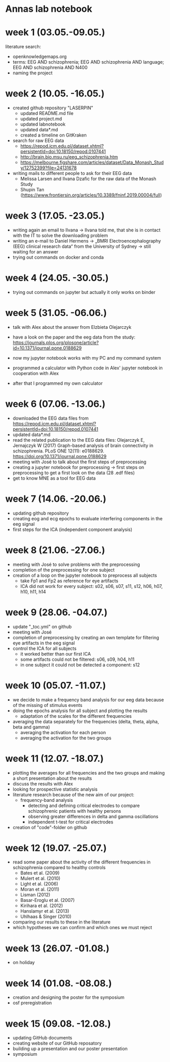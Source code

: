 
# Annas lab notebook

# week 1 (03.05.-09.05.)
literature search:
 - openknowledgemaps.org
 - terms: EEG AND schizophrenia; EEG AND schizophrenia AND language; EEG AND schizophrenia AND N400
 - naming the project 

# week 2 (10.05. -16.05.)
* created github repository "LASERPIN"
  * updated README.md file
  * updated project.md
  * updated labnotebook
  * updated data*.md
  * created a timeline on GitKraken
* search for raw EEG data
  * https://repod.icm.edu.pl/dataset.xhtml?persistentId=doi:10.18150/repod.0107441
  * http://brain.bio.msu.ru/eeg_schizophrenia.htm
  * https://melbourne.figshare.com/articles/dataset/Data_Monash_Study/12752399?file=24131678
* writing mails to different people to ask for their EEG data
  * Melissa Larsen and Ilvana Dzafic for the raw data of the Monash Study 
  * Shupin Tan (https://www.frontiersin.org/articles/10.3389/fninf.2019.00004/full)

# week 3 (17.05. -23.05.)
* writing again an email to Ilvana -> Ilvana told me, that she is in contact with the IT to solve the downloading problem
* writing an e-mail to Daniel Hermens -> „BMRI Electroencephalography (EEG) clinical research data“ from the University of Sydney -> still waiting for an answer
* trying out commands on docker and conda

# week 4 (24.05. -30.05.)
* trying out commands on jupyter but actually it only works on binder 

# week 5 (31.05. -06.06.)
* talk with Alex about the answer from Elzbieta Olejarczyk
* have a look on the paper and the eeg data from the study: https://journals.plos.org/plosone/article?id=10.1371/journal.pone.0188629

* now my jupyter notebook works with my PC and my command system

* programmed a calculator with Python code in Alex' jupyter notebook in cooperation with Alex
* after that I programmed my own calculator

# week 6 (07.06. -13.06.)
* downloaded the EEG data files from https://repod.icm.edu.pl/dataset.xhtml?persistentId=doi:10.18150/repod.0107441
* updated data*.md
* read the related publication to the EEG data files: Olejarczyk E, Jernajczyk W (2017) Graph-based analysis of brain connectivity in schizophrenia. PLoS ONE 12(11): e0188629. https://doi.org/10.1371/journal.pone.0188629
* meeting with José to talk about the first steps of preprocessing
* creating a jupyter notebook for preprocessing -> first steps on preprocessing to get a first look on the data (28 .edf files)
* get to know MNE as a tool for EEG data

# week 7 (14.06. -20.06.)
* updating github repository
* creating eog and ecg epochs to evaluate interfering components in the eeg signal 
* first steps for the ICA (independent component analysis)

# week 8 (21.06. -27.06.)
* meeting with José to solve problems with the preprocessing
* completion of the preprocessing for one subject
* creation of a loop on the jupyter notebook to preprocess all subjects
  * take Fp1 and Fp2 as reference for eye artifacts
  * ICA did not work for every subject: s02, s06, s07, s11, s12, h06, h07, h10, h11, h14 

# week 9 (28.06. -04.07.)
* update "_toc.yml" on github 
* meeting with José 
* completion of preprocessing by creating an own template for filtering eye artifacts in the eeg signal
* control the ICA for all subjects
  * it worked better than our first ICA
  * some artifacts could not be filtered: s06, s09, h04, h11
  * in one subject it could not be detected a component: s12

# week 10 (05.07. -11.07.)
* we decide to make a frequency band analysis for our eeg data because of the missing of stimulus events
* doing the epochs analysis for all subject and plotting the results 
  * adaptation of the scales for the different frequencies
* averaging the data separately for the frequencies (delta, theta, alpha, beta and gamma)
  * averaging the activation for each person 
  * averaging the activation for the two groups

# week 11 (12.07. -18.07.)
* plotting the averages for all frequencies and the two groups and making a short presentation about the results
* discuss the results with Alex 
* looking for prospective statistic analysis 
* literature research because of the new aim of our project:
  * frequency-band analysis
    * detecting and defining critical electrodes to compare schizophrenic patients with healthy persons
    * observing greater differences in delta and gamma oscillations
    * independent t-test for critical electrodes
* creation of "code"-folder on github


# week 12 (19.07. -25.07.)
* read some paper about the activity of the different frequencies in schizophrenia compared to healthy controls
  * Bates et al. (2009)
  * Mulert et al. (2010)
  * Light et al. (2006)
  * Moran et al. (2011)
  * Lisman (2012)
  * Basar-Eroglu et al. (2007)
  * Kirihara et al. (2012)
  * Hanslamyr et al. (2013)
  * Uhlhaas & Singer (2010)
* comparing our results to these in the literature
* which hypotheses we can confirm and which ones we must reject

# week 13 (26.07. -01.08.)
* on holiday

# week 14 (01.08. -08.08.)
* creation and designing the poster for the symposium
* osf preregistration

# week 15 (09.08. -12.08.)
* updating GitHub documents
* creating website of our GitHub reposatory
* building up a presentation and our poster presentation
* symposium

